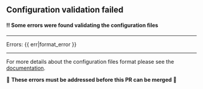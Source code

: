 ## Configuration validation failed

#### ‼️ Some errors were found validating the configuration files

***

Errors:
{{ err|format_error }}

***

For more details about the configuration files format please see the [documentation](https://github.com/cncf/clowarden).

🔺 **These errors must be addressed before this PR can be merged** 🔺
